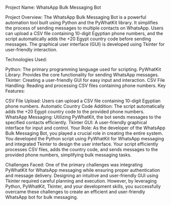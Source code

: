 Project Name: WhatsApp Bulk Messaging Bot

Project Overview:
The WhatsApp Bulk Messaging Bot is a powerful automation tool built using Python and the PyWhatKit library. It simplifies the process of sending messages to multiple contacts on WhatsApp. Users can upload a CSV file containing 10-digit Egyptian phone numbers, and the script automatically adds the +20 Egypt country code before sending messages. The graphical user interface (GUI) is developed using Tkinter for user-friendly interaction.

Technologies Used:

Python: The primary programming language used for scripting.
PyWhatKit Library: Provides the core functionality for sending WhatsApp messages.
Tkinter: Creating a user-friendly GUI for easy input and interaction.
CSV File Handling: Reading and processing CSV files containing phone numbers.
Key Features:

CSV File Upload: Users can upload a CSV file containing 10-digit Egyptian phone numbers.
Automatic Country Code Addition: The script automatically adds the +20 Egypt country code to the provided phone numbers.
WhatsApp Messaging: Utilizing PyWhatKit, the bot sends messages to the specified contacts efficiently.
Tkinter GUI: A user-friendly graphical interface for input and control.
Your Role:
As the developer of the WhatsApp Bulk Messaging Bot, you played a crucial role in creating the entire system. You developed the Python script using PyWhatKit for WhatsApp messaging and integrated Tkinter to design the user interface. Your script efficiently processes CSV files, adds the country code, and sends messages to the provided phone numbers, simplifying bulk messaging tasks.

Challenges Faced:
One of the primary challenges was integrating PyWhatKit for WhatsApp messaging while ensuring proper authentication and message delivery. Designing an intuitive and user-friendly GUI using Tkinter required careful planning and execution. However, by leveraging Python, PyWhatKit, Tkinter, and your development skills, you successfully overcame these challenges to create an efficient and user-friendly WhatsApp bot for bulk messaging.
